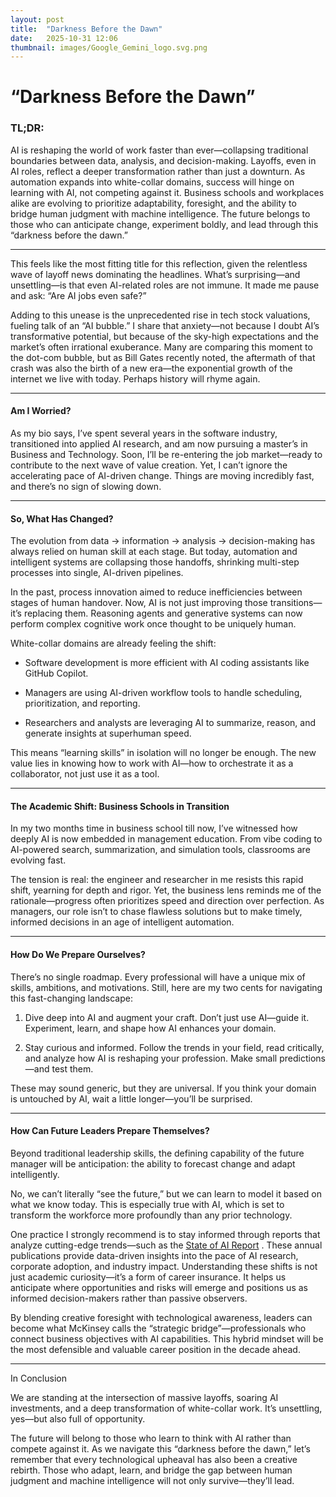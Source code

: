 ```yaml
---
layout: post
title:  "Darkness Before the Dawn"
date:   2025-10-31 12:06
thumbnail: images/Google_Gemini_logo.svg.png
---
```


# “Darkness Before the Dawn”

### TL;DR:

AI is reshaping the world of work faster than ever—collapsing traditional boundaries between data, analysis, and decision-making. Layoffs, even in AI roles, reflect a deeper transformation rather than just a downturn. As automation expands into white-collar domains, success will hinge on learning with AI, not competing against it. Business schools and workplaces alike are evolving to prioritize adaptability, foresight, and the ability to bridge human judgment with machine intelligence. The future belongs to those who can anticipate change, experiment boldly, and lead through this “darkness before the dawn.”

---

This feels like the most fitting title for this reflection, given the relentless wave of layoff news dominating the headlines. What’s surprising—and unsettling—is that even AI-related roles are not immune. It made me pause and ask: “Are AI jobs even safe?”

Adding to this unease is the unprecedented rise in tech stock valuations, fueling talk of an “AI bubble.” I share that anxiety—not because I doubt AI’s transformative potential, but because of the sky-high expectations and the market’s often irrational exuberance. Many are comparing this moment to the dot-com bubble, but as Bill Gates recently noted, the aftermath of that crash was also the birth of a new era—the exponential growth of the internet we live with today. Perhaps history will rhyme again.

---
#### Am I Worried?

As my bio says, I’ve spent several years in the software industry, transitioned into applied AI research, and am now pursuing a master’s in Business and Technology. Soon, I’ll be re-entering the job market—ready to contribute to the next wave of value creation. Yet, I can’t ignore the accelerating pace of AI-driven change. Things are moving incredibly fast, and there’s no sign of slowing down.

---
#### So, What Has Changed?

The evolution from data → information → analysis → decision-making has always relied on human skill at each stage. But today, automation and intelligent systems are collapsing those handoffs, shrinking multi-step processes into single, AI-driven pipelines.

In the past, process innovation aimed to reduce inefficiencies between stages of human handover. Now, AI is not just improving those transitions—it’s replacing them. Reasoning agents and generative systems can now perform complex cognitive work once thought to be uniquely human.

White-collar domains are already feeling the shift:

* Software development is more efficient with AI coding assistants like GitHub Copilot.

* Managers are using AI-driven workflow tools to handle scheduling, prioritization, and reporting.

* Researchers and analysts are leveraging AI to summarize, reason, and generate insights at superhuman speed.

This means “learning skills” in isolation will no longer be enough. The new value lies in knowing how to work with AI—how to orchestrate it as a collaborator, not just use it as a tool.

---
#### The Academic Shift: Business Schools in Transition

In my two months time in business school till now, I’ve witnessed how deeply AI is now embedded in management education. From vibe coding to AI-powered search, summarization, and simulation tools, classrooms are evolving fast.

The tension is real: the engineer and researcher in me resists this rapid shift, yearning for depth and rigor. Yet, the business lens reminds me of the rationale—progress often prioritizes speed and direction over perfection. As managers, our role isn’t to chase flawless solutions but to make timely, informed decisions in an age of intelligent automation.

---

#### How Do We Prepare Ourselves?

There’s no single roadmap. Every professional will have a unique mix of skills, ambitions, and motivations. Still, here are my two cents for navigating this fast-changing landscape:

1. Dive deep into AI and augment your craft. Don’t just use AI—guide it. Experiment, learn, and shape how AI enhances your domain.

2. Stay curious and informed. Follow the trends in your field, read critically, and analyze how AI is reshaping your profession. Make small predictions—and test them.

These may sound generic, but they are universal. If you think your domain is untouched by AI, wait a little longer—you’ll be surprised.

---

#### How Can Future Leaders Prepare Themselves?

Beyond traditional leadership skills, the defining capability of the future manager will be anticipation: the ability to forecast change and adapt intelligently.

No, we can’t literally “see the future,” but we can learn to model it based on what we know today. This is especially true with AI, which is set to transform the workforce more profoundly than any prior technology.

One practice I strongly recommend is to stay informed through reports that analyze cutting-edge trends—such as the [State of AI Report](https://www.stateof.ai/)
. These annual publications provide data-driven insights into the pace of AI research, corporate adoption, and industry impact. Understanding these shifts is not just academic curiosity—it’s a form of career insurance. It helps us anticipate where opportunities and risks will emerge and positions us as informed decision-makers rather than passive observers.

By blending creative foresight with technological awareness, leaders can become what McKinsey calls the “strategic bridge”—professionals who connect business objectives with AI capabilities. This hybrid mindset will be the most defensible and valuable career position in the decade ahead.

----

In Conclusion

We are standing at the intersection of massive layoffs, soaring AI investments, and a deep transformation of white-collar work. It’s unsettling, yes—but also full of opportunity.

The future will belong to those who learn to think with AI rather than compete against it. As we navigate this “darkness before the dawn,” let’s remember that every technological upheaval has also been a creative rebirth. Those who adapt, learn, and bridge the gap between human judgment and machine intelligence will not only survive—they’ll lead.